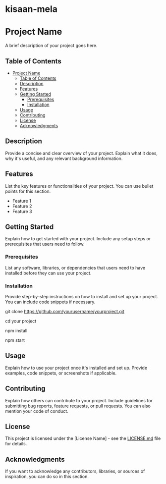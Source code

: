 # kisaan-mela
# Project Name

A brief description of your project goes here.

## Table of Contents

- [Project Name](#project-name)
  - [Table of Contents](#table-of-contents)
  - [Description](#description)
  - [Features](#features)
  - [Getting Started](#getting-started)
    - [Prerequisites](#prerequisites)
    - [Installation](#installation)
  - [Usage](#usage)
  - [Contributing](#contributing)
  - [License](#license)
  - [Acknowledgments](#acknowledgments)

## Description

Provide a concise and clear overview of your project. Explain what it does, why it's useful, and any relevant background information.

## Features

List the key features or functionalities of your project. You can use bullet points for this section.

- Feature 1
- Feature 2
- Feature 3

## Getting Started

Explain how to get started with your project. Include any setup steps or prerequisites that users need to follow.

### Prerequisites

List any software, libraries, or dependencies that users need to have installed before they can use your project.

### Installation

Provide step-by-step instructions on how to install and set up your project. You can include code snippets if necessary.

git clone https://github.com/yourusername/yourproject.git

cd your project

npm install

npm start

## Usage

Explain how to use your project once it's installed and set up. Provide examples, code snippets, or screenshots if applicable.

## Contributing

Explain how others can contribute to your project. Include guidelines for submitting bug reports, feature requests, or pull requests. You can also mention your code of conduct.

## License

This project is licensed under the [License Name] - see the [LICENSE.md](LICENSE.md) file for details.

## Acknowledgments

If you want to acknowledge any contributors, libraries, or sources of inspiration, you can do so in this section.
